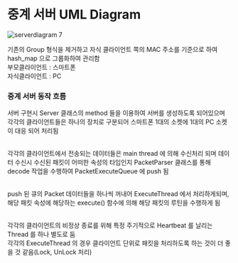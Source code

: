 # 중계 서버 UML Diagram
![serverdiagram 7](https://cloud.githubusercontent.com/assets/7445459/9430078/255ea196-4a22-11e5-9cc3-ae9e2b33d875.jpg)

기존의 Group 형식을 제거하고 자식 클라이언트 쪽의 MAC 주소를 기준으로 하여 hash_map 으로 그룹화하여 관리함<br />
부모클라이언트 : 스마트폰<br />
자식클라이언트 : PC<br />

### 중계 서버 동작 흐름
서버 구현시 Server 클래스의 method 들을 이용하여 서버를 생성하도록 되어있으며 각각의 클라이언트들은 하나의 장치로 구분되어 스마트폰 1대의 소켓에 1대의 PC 소켓이 대응 되어 처리됨<br /><br />

각각의 클라이언트에서 전송되는 데이터들은 main thread 에 의해 수신처리 되며 데이터 수신시 수신된 패킷이 어떠한 속성의 타입인지 PacketParser 클래스를 통해 decode 작업을 수행하여 PacketExecuteQueue 에 push 됨<br /><br />

push 된 큐의 Packet 데이터들을 하나씩 꺼내어 ExecuteThread 에서 처리하게되며, 해당 패킷 속성에 해당하는 execute() 함수에 의해 해당 패킷의 루틴을 수행하게 됨<br /><br />

각각의 클라이언트의 비정상 종료를 위해 특정 주기적으로 Heartbeat 를 날리는 Thread 를 하나 별도로 둠<br />
각각의 ExecuteThread 의 경우 클라이언트 단위로 패킷을 처리하도록 하는 것이 더 좋을 것 같음(Lock, UnLock 처리)

